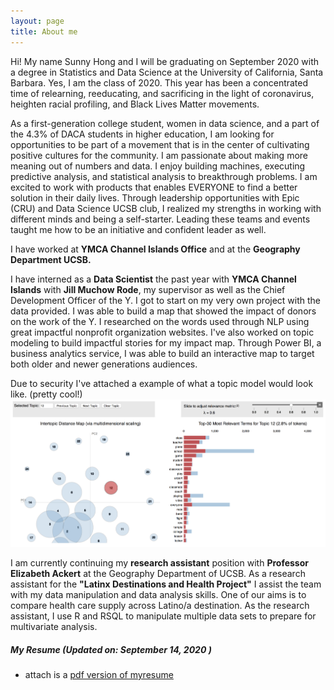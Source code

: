 ```yaml
---
layout: page
title: About me
---
```


Hi! My name Sunny Hong and I will be graduating on September 2020 with a degree in Statistics and Data Science at the University of California, Santa Barbara. Yes, I am the class of 2020. This year has been a concentrated time of relearning, reeducating, and sacrificing in the light of coronavirus, heighten racial profiling, and Black Lives Matter movements. 


As a first-generation college student, women in data science, and a part of the 4.3% of DACA students in higher education, I am looking for opportunities to be part of a movement that is in the center of cultivating positive cultures for the community. I am passionate about making more meaning out of numbers and data. I enjoy building machines, executing predictive analysis, and statistical analysis to breakthrough problems. I am excited to work with products that enables EVERYONE to find a better solution in their daily lives. Through leadership opportunities with Epic (CRU) and Data Science UCSB club, I realized my strengths in working with different minds and being a self-starter. Leading these teams and events taught me how to be an initiative and confident leader as well. 

I have worked at **YMCA Channel Islands Office** and at the **Geography Department UCSB.** 

I have interned as a **Data Scientist** the past year with **YMCA Channel Islands** with **Jill Muchow Rode**, my supervisor as well as the Chief Development Officer of the Y. I got to start on my very own project with the data provided. I was able to build a map that showed the impact of donors on the work of the Y. I researched on the words used through NLP using great impactful nonprofit organization websites. I've also worked on topic modeling to build impactful stories for my impact map. Through Power BI, a business analytics service, I was able to build an interactive map to target both older and newer generations audiences.


Due to security I've attached a example of what a topic model would look like. (pretty cool!)
![pic](assets/img/topic.png)


I am currently continuing my **research assistant** position with **Professor Elizabeth Ackert** at the Geography Department of UCSB. As a research assistant for the **"Latinx Destinations and Health Project"** I assist the team with my data manipulation and data analysis skills. One of our aims is to compare health care supply across Latino/a destination. As the research assistant, I use R and RSQL to manipulate multiple data sets to prepare for multivariate analysis. 

##### My Resume (Updated on: September 14, 2020 )

-  attach is a [pdf version of myresume](https://github.com/sunny7x7/Resume)


